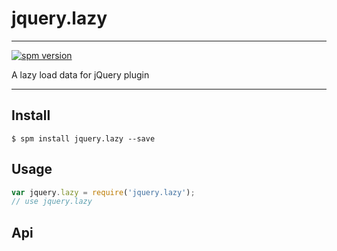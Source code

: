 # jquery.lazy

---

[![spm version](http://spmjs.io/badge/jquery.lazy)](http://spmjs.io/package/jquery.lazy)

A lazy load data for jQuery plugin

---

## Install

```
$ spm install jquery.lazy --save
```

## Usage

```js
var jquery.lazy = require('jquery.lazy');
// use jquery.lazy
```

## Api

